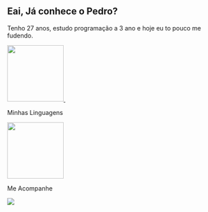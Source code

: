 ## Eai, Já conhece o Pedro?                    
Tenho 27 anos, estudo programação a 3 ano e hoje eu to pouco me fudendo.
<p align="top"> 
<a href="https://github.com/pedlusantiago">
  <img height="130em" src="https://github-readme-stats-eight-theta.vercel.app/api?username=pedlusantiago&show_icons=true&theme=cobalt&count_private=true"/>&nbsp;
  </a>
  <br/>
    
Minhas  Linguagens

<p align="top">
<a href="https://github.com/pedlusantiago">
  <img height="130em" src="https://github-readme-stats-eight-theta.vercel.app/api/top-langs/?username=pedlusantiago&show_icons=true&theme=cobalt&count_private=true"/>
</a>
</p>
  
  Me Acompanhe
    
<div>
  <p align="top">
      <a href="https://www.linkedin.com/in/pedlusantiago/" target="_blank"><img src="https://img.shields.io/badge/-LinkedIn-%230077B5?style=for-the-badge&logo=linkedin&logoColor=white" target="_blank"></a> 
</div>      
 
